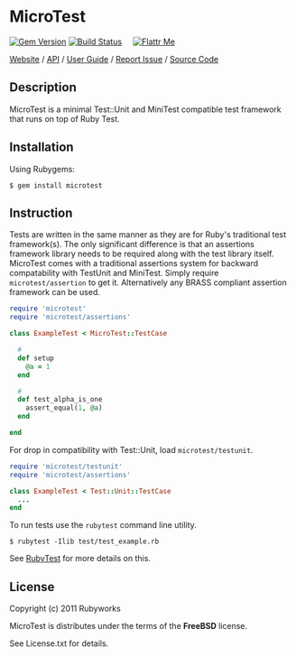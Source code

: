 # MicroTest

[![Gem Version](https://badge.fury.io/rb/microtest.png)](http://badge.fury.io/rb/microtest)
[![Build Status](https://secure.travis-ci.org/rubyworks/microtest.png)](http://travis-ci.org/rubyworks/microtest) &nbsp; &nbsp;
[![Flattr Me](http://api.flattr.com/button/flattr-badge-large.png)](http://flattr.com/thing/324911/Rubyworks-Ruby-Development-Fund)

[Website](http://rubyworks.github.com/microtest) /
[API](http://rubydoc.info/gems/microtest) /
[User Guide](http://wiki.github.com/rubyworks/microtest) /
[Report Issue](http://github.com/rubyworks/microtest/issues) /
[Source Code](http://github.com/rubyworks/microtest)


## Description

MicroTest is a minimal Test::Unit and MiniTest compatible 
test framework that runs on top of Ruby Test.


## Installation

Using Rubygems:

    $ gem install microtest


## Instruction

Tests are written in the same manner as they are for Ruby's
traditional test framework(s). The only significant difference
is that an assertions framework library needs to be required
along with the test library itself. MicroTest comes with a 
traditional assertions system for backward compatability
with TestUnit and MiniTest. Simply require `microtest/assertion`
to get it. Alternatively any BRASS compliant assertion framework
can be used.

```ruby
require 'microtest'
require 'microtest/assertions'

class ExampleTest < MicroTest::TestCase

  #
  def setup
    @a = 1
  end

  #
  def test_alpha_is_one
    assert_equal(1, @a)
  end

end
```

For drop in compatibility with Test::Unit, load `microtest/testunit`.

```ruby
require 'microtest/testunit'
require 'microtest/assertions'

class ExampleTest < Test::Unit::TestCase
  ...
end
```

To run tests use the `rubytest` command line utility.


    $ rubytest -Ilib test/test_example.rb


See [RubyTest](http://rubyworks.github.com/rubytest) for more details on this.


## License

Copyright (c) 2011 Rubyworks

MicroTest is distributes under the terms of the **FreeBSD** license.

See License.txt for details.

